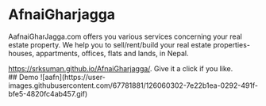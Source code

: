 # AfnaiGharjagga
AafnaiGharJagga.com offers you various services concerning your real estate property. We help you to sell/rent/build your real estate properties- houses, appartments, offices, flats and lands, in Nepal.
<div class="alert alert-primary" role="alert">
   <a href="#" class="alert-link">https://srksuman.github.io/AfnaiGharjagga/</a>. Give it a click if you like.
</div>
## Demo
![aafn](https://user-images.githubusercontent.com/67781881/126060302-7e22b1ea-0292-491f-bfe5-4820fc4ab457.gif)
